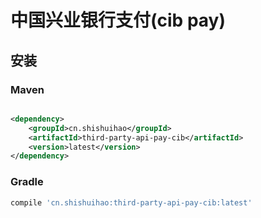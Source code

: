 # 中国兴业银行支付(cib pay)

## 安装

### Maven

```xml

<dependency>
    <groupId>cn.shishuihao</groupId>
    <artifactId>third-party-api-pay-cib</artifactId>
    <version>latest</version>
</dependency>
```

### Gradle

```groovy
compile 'cn.shishuihao:third-party-api-pay-cib:latest'
```
